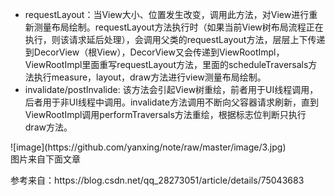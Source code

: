 *  requestLayout：当View大小、位置发生改变，调用此方法，对View进行重新测量布局绘制。requestLayout方法执行时（如果当前View树布局流程正在执行，则该请求延后处理），会调用父类的requestLayout方法，层层上下传递到DecorView（根View），DecorView又会传递到ViewRootImpl，ViewRootImpl里面重写requestLayout方法，里面的scheduleTraversals方法执行measure，layout，draw方法进行view测量布局绘制。
*  invalidate/postInvalide: 该方法会引起View树重绘，前者用于UI线程调用，后者用于非UI线程中调用。invalidate方法调用不断向父容器请求刷新，直到ViewRootImpl调用performTraversals方法重绘，根据标志位判断只执行draw方法。

<p>![image](https://github.com/yanxing/note/raw/master/image/3.jpg)<br>图片来自下面文章

<p>参考来自：https://blog.csdn.net/qq_28273051/article/details/75043683

